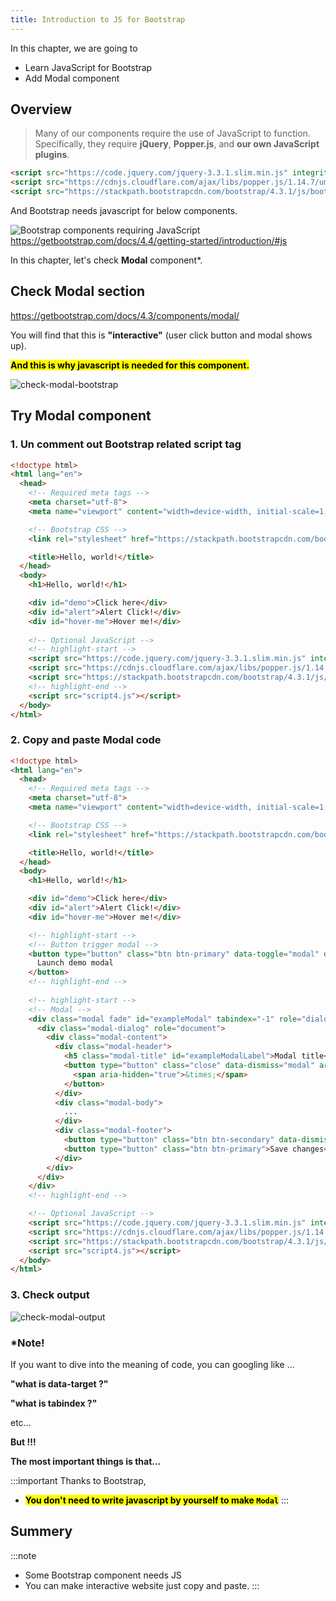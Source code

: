 ```yaml
---
title: Introduction to JS for Bootstrap
---
```


In this chapter, we are going to
- Learn JavaScript for Bootstrap
- Add Modal component

## Overview
> Many of our components require the use of JavaScript to function. Specifically, they require **jQuery**, **Popper.js**, and **our own JavaScript plugins**.

```html
<script src="https://code.jquery.com/jquery-3.3.1.slim.min.js" integrity="sha384-q8i/X+965DzO0rT7abK41JStQIAqVgRVzpbzo5smXKp4YfRvH+8abtTE1Pi6jizo" crossorigin="anonymous"></script>
<script src="https://cdnjs.cloudflare.com/ajax/libs/popper.js/1.14.7/umd/popper.min.js" integrity="sha384-UO2eT0CpHqdSJQ6hJty5KVphtPhzWj9WO1clHTMGa3JDZwrnQq4sF86dIHNDz0W1" crossorigin="anonymous"></script>
<script src="https://stackpath.bootstrapcdn.com/bootstrap/4.3.1/js/bootstrap.min.js" integrity="sha384-JjSmVgyd0p3pXB1rRibZUAYoIIy6OrQ6VrjIEaFf/nJGzIxFDsf4x0xIM+B07jRM" crossorigin="anonymous"></script>
```


And Bootstrap needs javascript for below components.

![Bootstrap components requiring JavaScript](https://storage.googleapis.com/coderhackers-assets/the-complete-webdev-with-rails-2020/bootstrap-js-guide/bootstrap-need-js-component.png)
https://getbootstrap.com/docs/4.4/getting-started/introduction/#js

In this chapter, let's check **Modal** component*.

## Check Modal section

https://getbootstrap.com/docs/4.3/components/modal/

You will find that this is **"interactive"** (user click button and modal shows up).

**<mark>And this is why javascript is needed for this component.</mark>**

![check-modal-bootstrap](https://storage.googleapis.com/coderhackers-assets/the-complete-webdev-with-rails-2020/bootstrap-js-guide/check-modal-bootstrap.gif)


## Try Modal component

### 1. Un comment out Bootstrap related script tag
```html
<!doctype html>
<html lang="en">
  <head>
    <!-- Required meta tags -->
    <meta charset="utf-8">
    <meta name="viewport" content="width=device-width, initial-scale=1, shrink-to-fit=no">

    <!-- Bootstrap CSS -->
    <link rel="stylesheet" href="https://stackpath.bootstrapcdn.com/bootstrap/4.3.1/css/bootstrap.min.css" integrity="sha384-ggOyR0iXCbMQv3Xipma34MD+dH/1fQ784/j6cY/iJTQUOhcWr7x9JvoRxT2MZw1T" crossorigin="anonymous">

    <title>Hello, world!</title>
  </head>
  <body>
    <h1>Hello, world!</h1>

    <div id="demo">Click here</div>
    <div id="alert">Alert Click!</div>
    <div id="hover-me">Hover me!</div>
    
    <!-- Optional JavaScript -->
    <!-- highlight-start -->
    <script src="https://code.jquery.com/jquery-3.3.1.slim.min.js" integrity="sha384-q8i/X+965DzO0rT7abK41JStQIAqVgRVzpbzo5smXKp4YfRvH+8abtTE1Pi6jizo" crossorigin="anonymous"></script>
    <script src="https://cdnjs.cloudflare.com/ajax/libs/popper.js/1.14.7/umd/popper.min.js" integrity="sha384-UO2eT0CpHqdSJQ6hJty5KVphtPhzWj9WO1clHTMGa3JDZwrnQq4sF86dIHNDz0W1" crossorigin="anonymous"></script>
    <script src="https://stackpath.bootstrapcdn.com/bootstrap/4.3.1/js/bootstrap.min.js" integrity="sha384-JjSmVgyd0p3pXB1rRibZUAYoIIy6OrQ6VrjIEaFf/nJGzIxFDsf4x0xIM+B07jRM" crossorigin="anonymous"></script>
    <!-- highlight-end -->
    <script src="script4.js"></script>
  </body>
</html>
```

### 2. Copy and paste Modal code
```html
<!doctype html>
<html lang="en">
  <head>
    <!-- Required meta tags -->
    <meta charset="utf-8">
    <meta name="viewport" content="width=device-width, initial-scale=1, shrink-to-fit=no">

    <!-- Bootstrap CSS -->
    <link rel="stylesheet" href="https://stackpath.bootstrapcdn.com/bootstrap/4.3.1/css/bootstrap.min.css" integrity="sha384-ggOyR0iXCbMQv3Xipma34MD+dH/1fQ784/j6cY/iJTQUOhcWr7x9JvoRxT2MZw1T" crossorigin="anonymous">

    <title>Hello, world!</title>
  </head>
  <body>
    <h1>Hello, world!</h1>

    <div id="demo">Click here</div>
    <div id="alert">Alert Click!</div>
    <div id="hover-me">Hover me!</div>

    <!-- highlight-start -->
    <!-- Button trigger modal -->
    <button type="button" class="btn btn-primary" data-toggle="modal" data-target="#exampleModal">
      Launch demo modal
    </button>
    <!-- highlight-end -->
    
    <!-- highlight-start -->
    <!-- Modal -->
    <div class="modal fade" id="exampleModal" tabindex="-1" role="dialog" aria-labelledby="exampleModalLabel" aria-hidden="true">
      <div class="modal-dialog" role="document">
        <div class="modal-content">
          <div class="modal-header">
            <h5 class="modal-title" id="exampleModalLabel">Modal title</h5>
            <button type="button" class="close" data-dismiss="modal" aria-label="Close">
              <span aria-hidden="true">&times;</span>
            </button>
          </div>
          <div class="modal-body">
            ...
          </div>
          <div class="modal-footer">
            <button type="button" class="btn btn-secondary" data-dismiss="modal">Close</button>
            <button type="button" class="btn btn-primary">Save changes</button>
          </div>
        </div>
      </div>
    </div>
    <!-- highlight-end -->

    <!-- Optional JavaScript -->
    <script src="https://code.jquery.com/jquery-3.3.1.slim.min.js" integrity="sha384-q8i/X+965DzO0rT7abK41JStQIAqVgRVzpbzo5smXKp4YfRvH+8abtTE1Pi6jizo" crossorigin="anonymous"></script>
    <script src="https://cdnjs.cloudflare.com/ajax/libs/popper.js/1.14.7/umd/popper.min.js" integrity="sha384-UO2eT0CpHqdSJQ6hJty5KVphtPhzWj9WO1clHTMGa3JDZwrnQq4sF86dIHNDz0W1" crossorigin="anonymous"></script>
    <script src="https://stackpath.bootstrapcdn.com/bootstrap/4.3.1/js/bootstrap.min.js" integrity="sha384-JjSmVgyd0p3pXB1rRibZUAYoIIy6OrQ6VrjIEaFf/nJGzIxFDsf4x0xIM+B07jRM" crossorigin="anonymous"></script>
    <script src="script4.js"></script>
  </body>
</html>
```

### 3. Check output
![check-modal-output](https://storage.googleapis.com/coderhackers-assets/the-complete-webdev-with-rails-2020/bootstrap-js-guide/check-modal-output.gif)


### *Note!
If you want to dive into the meaning of code, you can googling like ...

**"what is data-target ?"** 

**"what is tabindex ?"**

etc...

**But !!!**

**The most important things is that...**

:::important
Thanks to Bootstrap,
- **<mark>You don't need to write javascript by yourself to make `Modal`</mark>**
:::

## Summery
:::note
- Some Bootstrap component needs JS
- You can make interactive website just copy and paste.
:::